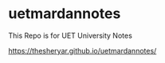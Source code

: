 # uetmardannotes
This Repo is for UET University  Notes

https://thesheryar.github.io/uetmardannotes/
